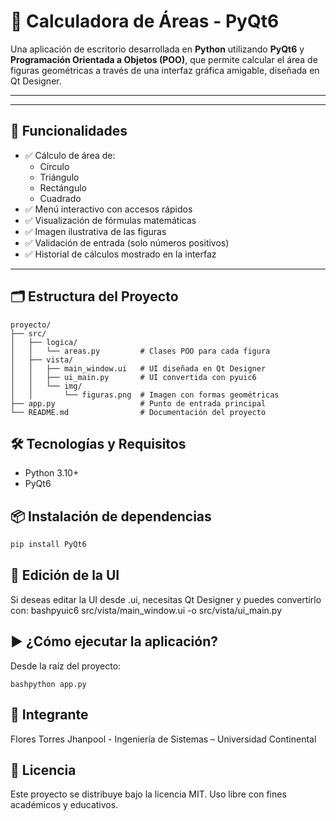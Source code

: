 # 🧮 Calculadora de Áreas - PyQt6

Una aplicación de escritorio desarrollada en **Python** utilizando **PyQt6** y **Programación Orientada a Objetos (POO)**, que permite calcular el área de figuras geométricas a través de una interfaz gráfica amigable, diseñada en Qt Designer.

---

---

## 🎯 Funcionalidades

- ✅ Cálculo de área de:
  - Círculo
  - Triángulo
  - Rectángulo
  - Cuadrado
- ✅ Menú interactivo con accesos rápidos
- ✅ Visualización de fórmulas matemáticas
- ✅ Imagen ilustrativa de las figuras
- ✅ Validación de entrada (solo números positivos)
- ✅ Historial de cálculos mostrado en la interfaz

---

## 🗂️ Estructura del Proyecto

```plaintext
proyecto/
├── src/
│   ├── logica/
│   │   └── areas.py         # Clases POO para cada figura
│   ├── vista/
│   │   ├── main_window.ui   # UI diseñada en Qt Designer
│   │   ├── ui_main.py       # UI convertida con pyuic6
│   │   └── img/
│   │       └── figuras.png  # Imagen con formas geométricas
├── app.py                   # Punto de entrada principal
└── README.md                # Documentación del proyecto
```


## 🛠️ Tecnologías y Requisitos

- Python 3.10+
- PyQt6

## 📦 Instalación de dependencias

```bash
pip install PyQt6
```
## 🔧 Edición de la UI
Si deseas editar la UI desde .ui, necesitas Qt Designer y puedes convertirlo con:
bashpyuic6 src/vista/main_window.ui -o src/vista/ui_main.py

## ▶️ ¿Cómo ejecutar la aplicación?
Desde la raíz del proyecto:
```
bashpython app.py
```
## 👥 Integrante

Flores Torres Jhanpool - Ingeniería de Sistemas – Universidad Continental

## 📝 Licencia
Este proyecto se distribuye bajo la licencia MIT. Uso libre con fines académicos y educativos.
